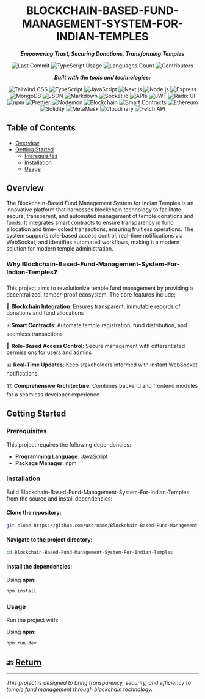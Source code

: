 <div align="center">

# BLOCKCHAIN-BASED-FUND-MANAGEMENT-SYSTEM-FOR-INDIAN-TEMPLES

**_Empowering Trust, Securing Donations, Transforming Temples_**

![Last Commit](https://img.shields.io/github/last-commit/saurabh7071/Blockchain-Based-Fund-Management-System-For-Indian-Temples?style=for-the-badge&logo=github&logoColor=white)
![TypeScript Usage](https://img.shields.io/github/languages/top/saurabh7071/Blockchain-Based-Fund-Management-System-For-Indian-Temples?style=for-the-badge&logo=typescript&logoColor=white)
![Languages Count](https://img.shields.io/github/languages/count/saurabh7071/Blockchain-Based-Fund-Management-System-For-Indian-Temples?style=for-the-badge&logo=polyglot&logoColor=white)
![Contributors](https://img.shields.io/github/contributors/saurabh7071/Blockchain-Based-Fund-Management-System-For-Indian-Temples?style=for-the-badge&logo=people&logoColor=white)


**_Built with the tools and technologies:_**

![Tailwind CSS](https://img.shields.io/badge/Tailwind_CSS-06B6D4?style=flat-square&logo=tailwindcss&logoColor=white)
![TypeScript](https://img.shields.io/badge/TypeScript-3178C6?style=flat-square&logo=typescript&logoColor=white)
![JavaScript](https://img.shields.io/badge/JavaScript-F7DF1E?style=flat-square&logo=javascript&logoColor=black)
![Next.js](https://img.shields.io/badge/Next.js-000000?style=flat-square&logo=next.js&logoColor=white)
![Node.js](https://img.shields.io/badge/Node.js-339933?style=flat-square&logo=nodedotjs&logoColor=white)
![Express](https://img.shields.io/badge/Express-000000?style=flat-square&logo=express&logoColor=white)
![MongoDB](https://img.shields.io/badge/MongoDB-4EA94B?style=flat-square&logo=mongodb&logoColor=white)
![JSON](https://img.shields.io/badge/JSON-000000?style=flat-square&logo=json&logoColor=white)
![Markdown](https://img.shields.io/badge/Markdown-000000?style=flat-square&logo=markdown&logoColor=white)
![Socket.io](https://img.shields.io/badge/Socket.io-010101?style=flat-square&logo=socket.io&logoColor=white)
![APIs](https://img.shields.io/badge/APIs-FF6F00?style=flat-square&logo=api&logoColor=white)
![JWT](https://img.shields.io/badge/JWT-000000?style=flat-square&logo=jsonwebtokens&logoColor=white)
![Radix UI](https://img.shields.io/badge/Radix_UI-0E0E52?style=flat-square&logo=radixui&logoColor=white)
![npm](https://img.shields.io/badge/npm-CB3837?style=flat-square&logo=npm&logoColor=white)
![Prettier](https://img.shields.io/badge/Prettier-F7B93E?style=flat-square&logo=prettier&logoColor=black)
![Nodemon](https://img.shields.io/badge/Nodemon-76D04B?style=flat-square&logo=nodemon&logoColor=white)
![Blockchain](https://img.shields.io/badge/Blockchain-123962?style=flat-square&logo=blockchain.com&logoColor=white)
![Smart Contracts](https://img.shields.io/badge/Smart_Contracts-F16822?style=flat-square&logo=ethereum&logoColor=white)
![Ethereum](https://img.shields.io/badge/Ethereum-3C3C3D?style=flat-square&logo=ethereum&logoColor=white)
![Solidity](https://img.shields.io/badge/Solidity-363636?style=flat-square&logo=solidity&logoColor=white)
![MetaMask](https://img.shields.io/badge/MetaMask-F6851B?style=flat-square&logo=metamask&logoColor=white)
![Cloudinary](https://img.shields.io/badge/Cloudinary-3448C5?style=flat-square&logo=cloudinary&logoColor=white)
![Fetch API](https://img.shields.io/badge/Fetch_API-FFCA28?style=flat-square&logo=javascript&logoColor=black)



</div>

<div align="left">

## Table of Contents

- [Overview](#overview)
- [Getting Started](#getting-started)
  - [Prerequisites](#prerequisites)
  - [Installation](#installation)
  - [Usage](#usage)

</div>

<div align="left">

## Overview

The Blockchain-Based Fund Management System for Indian Temples is an innovative platform that harnesses blockchain technology to facilitate secure, transparent, and automated management of temple donations and funds. It integrates smart contracts to ensure transparency in fund allocation and time-locked transactions, ensuring fruitless operations. The system supports role-based access control, real-time notifications via WebSocket, and identifies automated workflows, making it a modern solution for modern temple administration.

### Why Blockchain-Based-Fund-Management-System-For-Indian-Temples❓

This project aims to revolutionize temple fund management by providing a decentralized, tamper-proof ecosystem. The core features include:

🔗 **Blockchain Integration**: Ensures transparent, immutable records of donations and fund allocations

⚡ **Smart Contracts**: Automate temple registration, fund distribution, and seemless transactions

🎯 **Role-Based Access Control**: Secure management with differentiated permissions for users and admins

📊 **Real-Time Updates**: Keep stakeholders informed with instant WebSocket notifications

🏗️ **Comprehensive Architecture**: Combines backend and frontend modules for a seamless developer experience

</div>

<div align="left">

## Getting Started

### Prerequisites

This project requires the following dependencies:

- **Programming Language**: JavaScript
- **Package Manager**: npm

### Installation

Build Blockchain-Based-Fund-Management-System-For-Indian-Temples from the source and install dependencies:

#### Clone the repository:
```bash
git clone https://github.com/username/Blockchain-Based-Fund-Management-System-For-Indian-Temples.git
```

#### Navigate to the project directory:
```bash
cd Blockchain-Based-Fund-Management-System-For-Indian-Temples
```

#### Install the dependencies:
Using **npm**:
```bash
npm install
```

### Usage

Run the project with:

Using **npm**:
```bash
npm run dev
```


## 🔙 [Return](#table-of-contents)

---

*This project is designed to bring transparency, security, and efficiency to temple fund management through blockchain technology.*

</div>
